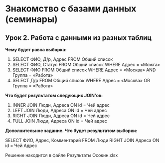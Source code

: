 # Знакомство с базами данных (семинары)

## Урок 2. Работа с данными из разных таблиц

**Чему будет равна выборка:**
   1. SELECT ФИО, Д/р, Адрес FROM Общий список
   2. SELECT ФИО, Статус FROM Общий список WHERE Адрес = «Можга»
   3. SELECT ФИО FROM Общий список WHERE Адрес = «Москва» AND Группа = «Работа»
   4. SELECT Д/р FROM Общий список WHERE Адрес = «Москва» OR Группа = «Работа»

**Что будет результатом следующих JOIN’ов:**
   1. INNER JOIN Люди, Адреса ON id = Чей адрес
   2. LEFT JOIN Люди, Адреса ON id = Чей адрес
   3. RIGHT JOIN Люди, Адреса ON id = Чей адрес
   4. FULL JOIN Люди, Адреса ON id = Чей адрес

**Дополнительное задание. Что будет результатом выборки:**

SELECT ФИО, Адрес, Комментарий FROM Люди RIGHT JOIN Адреса ON id = Чей
Адрес

Решение находится в файле Результаты Осокин.xlsx